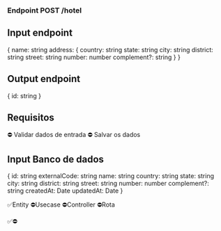 ### Endpoint POST /hotel

## Input endpoint
{
  name: string
  address: {
    country: string
    state: string
    city: string
    district: string
    street: string
    number: number
    complement?: string
  }
}

## Output endpoint
{
  id: string
}


## Requisitos
⛔ Validar dados de entrada
⛔ Salvar os dados


## Input Banco de dados
{
  id: string
  externalCode: string
  name: string
  country: string
  state: string
  city: string
  district: string
  street: string
  number: number
  complement?: string
  createdAt: Date
  updatedAt: Date
}

✅Entity
⛔Usecase
⛔Controller
⛔Rota

✅⛔